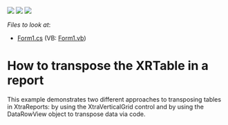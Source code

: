 <!-- default badges list -->
![](https://img.shields.io/endpoint?url=https://codecentral.devexpress.com/api/v1/VersionRange/128603701/10.2.11%2B)
[![](https://img.shields.io/badge/Open_in_DevExpress_Support_Center-FF7200?style=flat-square&logo=DevExpress&logoColor=white)](https://supportcenter.devexpress.com/ticket/details/E663)
[![](https://img.shields.io/badge/📖_How_to_use_DevExpress_Examples-e9f6fc?style=flat-square)](https://docs.devexpress.com/GeneralInformation/403183)
<!-- default badges end -->
<!-- default file list -->
*Files to look at*:

* [Form1.cs](./CS/Form1.cs) (VB: [Form1.vb](./VB/Form1.vb))
<!-- default file list end -->
# How to transpose the XRTable in a report


<p>This example demonstrates two different approaches to transposing tables in XtraReports: by using the XtraVerticalGrid control and by using the DataRowView object to transpose data via code.</p>

<br/>


